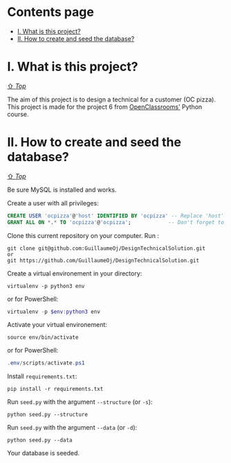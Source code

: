 # Contents page
- [I. What is this project?](#i-what-is-this-project)
- [II. How to create and seed the database?](#ii-how-to-create-and-seed-the-database)

# I. What is this project? 
[⇧ *Top*](#contents-page)

The aim of this project is to design a technical for a customer (OC pizza).
This project is made for the project 6 from [OpenClassrooms'](https://openclassrooms.com/fr/projects/126/assignment) Python course.

# II. How to create and seed the database?
[⇧ *Top*](#contents-page)

Be sure MySQL is installed and works.

Create a user with all privileges:
```SQL
CREATE USER 'ocpizza'@'host' IDENTIFIED BY 'ocpizza' -- Replace 'host' by the host name on your server
GRANT ALL ON *.* TO 'ocpizza'@'ocpizza';            -- Don't forget to replace 'host'
```

Clone this current repository on your computer. Run :
```
git clone git@github.com:GuillaumeOj/DesignTechnicalSolution.git
or
git https://github.com/GuillaumeOj/DesignTechnicalSolution.git
```

Create a virtual environement in your directory:
```
virtualenv -p python3 env
```
or for PowerShell:
```powershell
virtualenv -p $env:python3 env
```

Activate your virtual environement:
```
source env/bin/activate
```
or for PowerShell:
```powershell
.env/scripts/activate.ps1
```

Install `requirements.txt`:
```
pip install -r requirements.txt
```

Run `seed.py` with the argument `--structure` (or `-s`):
```
python seed.py --structure
```

Run `seed.py` with the argument `--data` (or `-d`):
```
python seed.py --data
```

Your database is seeded.
